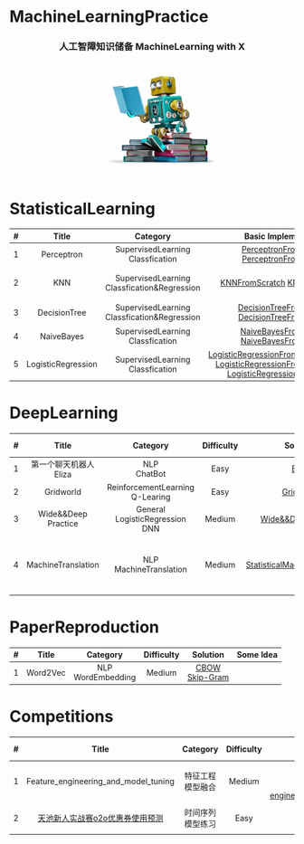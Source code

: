 # MachineLearningPractice
<h3 align="center">人工智障知识储备 MachineLearning with X</h3>
<div align="center">
    <img src="src/ml.jpg" height="200" width="400">
</div>

# StatisticalLearning
| # | Title | Category | Basic Implementation | Basic Project |Diffculty|
|:---:| :-----: | :---------:| :-----------:| :---------:| :--------------------: | 
| 1 | Perceptron | SupervisedLearning<br>Classfication|[PerceptronFromScratch](https://github.com/WatsonWangZh/MachineLearningPractice/blob/master/StatisticalLearning/Perceptron/Algothrim/PerceptronFromScratch.py) [PerceptronFromSklearn](https://github.com/WatsonWangZh/MachineLearningPractice/blob/master/StatisticalLearning/Perceptron/Algothrim/PerceptronFromSklearn.py) | [PerceptronOnIrisDataSet](https://github.com/WatsonWangZh/MachineLearningPractice/blob/master/StatisticalLearning/Perceptron/Project/Code/PerceptronOnIrisDataSet.py) | Easy | 
| 2 | KNN | SupervisedLearning<br>Classfication&Regression | [KNNFromScratch](https://github.com/WatsonWangZh/MachineLearningPractice/blob/master/StatisticalLearning/KNN/Algothrim/KNNFromScratch.py) [KNNFromSklearn](https://github.com/WatsonWangZh/MachineLearningPractice/blob/master/StatisticalLearning/KNN/Algothrim/KNNFromSklearn.py) | [约会网站配对](https://github.com/WatsonWangZh/MachineLearningPractice/blob/master/StatisticalLearning/KNN/Project/Code/%E7%BA%A6%E4%BC%9A%E7%BD%91%E7%AB%99%E9%85%8D%E5%AF%B9.ipynb)<br>[手写识别系统](https://github.com/WatsonWangZh/MachineLearningPractice/blob/master/StatisticalLearning/KNN/Project/Code/%E6%89%8B%E5%86%99%E8%AF%86%E5%88%AB%E7%B3%BB%E7%BB%9F.ipynb)<br>[KNNOnLetterRecognitionDatasets](https://github.com/WatsonWangZh/MachineLearningPractice/blob/master/StatisticalLearning/KNN/Project/Code/KNNOnLetterRecognitionDatasets.py) | Easy | 
| 3 | DecisionTree | SupervisedLearning<br>Classfication&Regression |[DecisionTreeFromScratch](https://github.com/WatsonWangZh/MachineLearningPractice/blob/master/StatisticalLearning/DecisionTree/Algothrim/DecisionTreeFromScratch.py) [DecisionTreeFromSklearn](https://github.com/WatsonWangZh/MachineLearningPractice/blob/master/StatisticalLearning/DecisionTree/Algothrim/DecisionTreeFromSklearn.py) | [使用决策树预测眼镜类型](https://github.com/WatsonWangZh/MachineLearningPractice/blob/master/StatisticalLearning/DecisionTree/Project/Code/%E4%BD%BF%E7%94%A8%E5%86%B3%E7%AD%96%E6%A0%91%E9%A2%84%E6%B5%8B%E9%9A%90%E5%BD%A2%E7%9C%BC%E9%95%9C%E7%B1%BB%E5%9E%8B.ipynb)<br>[DTOnPageBlocksClassificationDataSet](https://github.com/WatsonWangZh/MachineLearningPractice/blob/master/StatisticalLearning/DecisionTree/Project/Code/DTOnPageBlocksClassificationDataSet.py)<br> | Easy | 
| 4 | NaiveBayes | SupervisedLearning<br>Classfication | [NaiveBayesFromScratch](https://github.com/WatsonWangZh/MachineLearningPractice/blob/master/StatisticalLearning/NaiveBayes/Algothrim/NaiveBayesFromScratch.py) [NaiveBayesFromSklearn](https://github.com/WatsonWangZh/MachineLearningPractice/blob/master/StatisticalLearning/NaiveBayes/Algothrim/NaiveBayesFromSklearn.py) | [使用朴素贝叶斯过滤垃圾邮件](https://github.com/WatsonWangZh/MachineLearningPractice/blob/master/StatisticalLearning/NaiveBayes/Project/Code/%E4%BD%BF%E7%94%A8%E6%9C%B4%E7%B4%A0%E8%B4%9D%E5%8F%B6%E6%96%AF%E8%BF%87%E6%BB%A4%E5%9E%83%E5%9C%BE%E9%82%AE%E4%BB%B6.ipynb)<br>[NaiveBayesOnNurseryDataSet](https://github.com/WatsonWangZh/MachineLearningPractice/blob/master/StatisticalLearning/NaiveBayes/Project/Code/NaiveBayesOnNurseryDataSet.py)<br> | Easy | 
| 5 | LogisticRegression | SupervisedLearning<br>Classfication | [LogisticRegressionFromScratch(FullGrad)]()<br> [LogisticRegressionFromScratch(SGD)]()<br>[LogisticRegressionFromSklearn]() |  | Easy | 

# DeepLearning
| # | Title | Category | Difficulty | Solution | Some Notes |
|:---:| :-----: | :---------:| :-----------:| :---------:| :--------------------: |
| 1 | 第一个聊天机器人Eliza | NLP<br>ChatBot | Easy | [Eliza](https://github.com/WatsonWangZh/MachineLearningPractice/blob/master/DeepLearning/NaturalLanguageProcess/ChatBot_Eliza/eliza.py) |  |
| 2 | Gridworld | ReinforcementLearning<br>Q-Learing | Easy | [Gridworld](https://github.com/WatsonWangZh/MachineLearningPractice/blob/master/DeepLearning/ReinforcementLearning/GridWorld/) | 入门 |
| 3 | Wide&&Deep Practice | General<br>LogisticRegression<br>DNN | Medium | [Wide&&DeepPractice](https://github.com/WatsonWangZh/MachineLearningPractice/blob/master/DeepLearning/General/WideAndDeepPractice/) | CTR<br>推荐 |
| 4 | MachineTranslation | NLP<br>MachineTranslation | Medium | [StatisticalMachineTranslation](https://github.com/WatsonWangZh/MachineLearningPractice/blob/master/DeepLearning/NaturalLanguageProcess/MachineTranslation/StatisticalMachineTranslation/)| 统计机器翻译基本思路 |
# PaperReproduction
| # | Title | Category | Difficulty | Solution | Some Idea |
|:---:| :-----: | :---------:| :-----------:| :---------:| :--------------------: |
| 1 | Word2Vec | NLP<br>WordEmbedding | Medium | [CBOW](https://github.com/WatsonWangZh/MachineLearningPractice/blob/master/PaperReproduction/Word2Vec/Code/word2vec_CBOW.py)<br> [Skip-Gram](https://github.com/WatsonWangZh/MachineLearningPractice/blob/master/PaperReproduction/Word2Vec/Code/word2vec_skip-gram.py) |  |
# Competitions
| # | Title | Category | Difficulty | Solution | Some Notes |
|:---:| :-----: | :---------:| :-----------:| :---------:| :--------------------: |
| 1 | Feature_engineering_and_model_tuning | 特征工程<br>模型融合 | Medium | [Kaggle_Titanic]()<br>[Kaggle-Bicycle-Example]()<br>[Feature-engineering_and_Parameter_Tuning_XGBoost]()  |  |
| 2 | [天池新人实战赛o2o优惠券使用预测](.https://tianchi.aliyun.com/competition/entrance/231593/introduction) | 时间序列<br>模型练习 | Easy | [SGDClassifier](https://github.com/WatsonWangZh/MachineLearningPractice/blob/master/Competitions/%E5%A4%A9%E6%B1%A0%E6%96%B0%E4%BA%BA%E5%AE%9E%E6%88%98%E8%B5%9Bo2o%E4%BC%98%E6%83%A0%E5%88%B8%E4%BD%BF%E7%94%A8%E9%A2%84%E6%B5%8B/o2o-1.ipynb)<br>[DecisionTreeClassifier](https://github.com/WatsonWangZh/MachineLearningPractice/blob/master/Competitions/%E5%A4%A9%E6%B1%A0%E6%96%B0%E4%BA%BA%E5%AE%9E%E6%88%98%E8%B5%9Bo2o%E4%BC%98%E6%83%A0%E5%88%B8%E4%BD%BF%E7%94%A8%E9%A2%84%E6%B5%8B/o2o-1-DecisionTree.ipynb)<br>[NaiveBayesClassifier](https://github.com/WatsonWangZh/MachineLearningPractice/blob/master/Competitions/%E5%A4%A9%E6%B1%A0%E6%96%B0%E4%BA%BA%E5%AE%9E%E6%88%98%E8%B5%9Bo2o%E4%BC%98%E6%83%A0%E5%88%B8%E4%BD%BF%E7%94%A8%E9%A2%84%E6%B5%8B/o2o-1-NaiveBayes.ipynb)  |  |